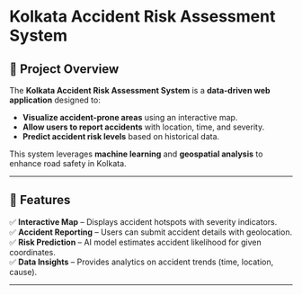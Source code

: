 # Kolkata Accident Risk Assessment System

## 🚀 Project Overview  
The **Kolkata Accident Risk Assessment System** is a **data-driven web application** designed to:  
- **Visualize accident-prone areas** using an interactive map.  
- **Allow users to report accidents** with location, time, and severity.  
- **Predict accident risk levels** based on historical data.  

This system leverages **machine learning** and **geospatial analysis** to enhance road safety in Kolkata.

---

## 📌 Features  
✅ **Interactive Map** – Displays accident hotspots with severity indicators.  
✅ **Accident Reporting** – Users can submit accident details with geolocation.  
✅ **Risk Prediction** – AI model estimates accident likelihood for given coordinates.  
✅ **Data Insights** – Provides analytics on accident trends (time, location, cause).  

---
